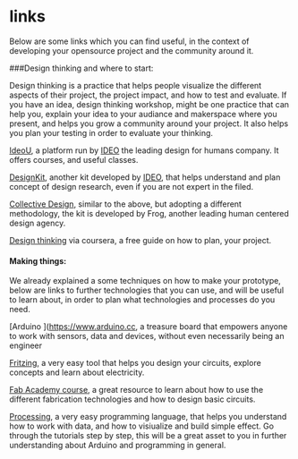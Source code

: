 # links

Below are some links which you can find useful, in the context of developing your opensource project and the community around it.

###Design thinking and where to start:

Design thinking is a practice that helps people visualize the different aspects of their project, the project impact, and how to test and evaluate. If you have an idea, design thinking workshop, might be one practice that can help you, explain your idea to your audiance and makerspace where you present, and helps you grow a community around your project. It also helps you plan your testing in order to evaluate your thinking.

[IdeoU](http://www.ideou.com/), a platform run by [IDEO](http://www.ideo.com) the leading design for humans company. It offers courses, and useful classes.

[DesignKit](http://www.designkit.org), another kit developed by [IDEO](http://www.ideo.org/), that helps understand and plan concept of design research, even if you are not expert in the filed.

[Collective Design](http://www.frogdesign.com/sites/default/files/pdf/frog_collective_action_toolkit.pdf), similar to the above, but adopting a different methodology, the kit is developed by Frog, another leading human centered design agency.

[Design thinking](https://www.coursera.org/learn/design-thinking-innovation) via coursera, a free guide on how to plan, your project.

#### Making things:

We already explained a some techniques on how to make your prototype, below are links to further technologies that you can use, and will be useful to learn about, in order to plan what technologies and processes do you need.

[Arduino ](https://www.arduino.cc, a treasure board that empowers anyone to work with sensors, data and devices, without even necessarily being an engineer

[Fritzing,](http://fritzing.org/home/) a very easy tool that helps you design your circuits, explore concepts and learn about electricity.

[Fab Academy course](http://archive.fabacademy.org/archives/2016/doc/index_english.html), a great resource to learn about how to use the different fabrication technologies and how to design basic circuits.

[Processing](https://processing.org/tutorials), a very easy programming language, that helps you understand how to work with data, and how to visiualize and build simple effect.  Go through the tutorials step by step, this will be a great asset to you in further understanding about Arduino and programming in general. 
